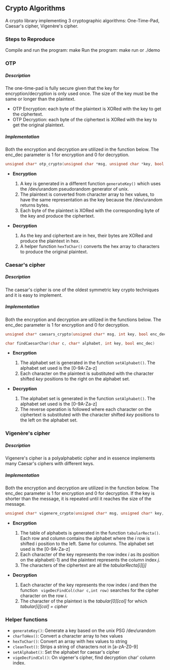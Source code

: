 ## Crypto Algorithms

A crypto library implementing 3 cryptographic algorithms: One-Time-Pad, Caesar's cipher, Vigenère's cipher.

### Steps to Reproduce
Compile and run the program: make
Run the program: make run or ./demo

### OTP

##### Description
The one-time-pad is fully secure given that the key for encryption/decryption is only used once. The size of the key must be the same or longer than the plaintext.

* OTP Encryption: each byte of the plaintext is XORed with the key to get the ciphertext.
* OTP Decryption: each byte of the ciphertext is XORed with the key to get the 
original plaintext.

##### Implementation
Both the encryption and decryption are utilized in the function below. The enc_dec parameter is 1 for encryption and 0 for decryption.

``` c
unsigned char* otp_crypto(unsigned char *msg, unsigned char *key, bool enc_dec)
```
* **Encryption**
    1. A key is generated in a different function ```generateKey()``` which uses the /dev/urandom pseudorandom generator of unix.
    2. The plaintext is converted from character array to hex values, to have the same representation as the key because the /dev/urandom returns bytes.
    3. Each byte of the plaintext is XORed with the corresponding byte of the key and produce the ciphertext.

* **Decryption**
	1. As the key and ciphertext are in hex, their bytes are XORed and produce the plaintext in hex.
	2. A helper function ```hexToChar()``` converts the hex array to characters to produce the original plaintext.



### Caesar's cipher


##### Description
The caesar's cipher is one of the oldest symmetric key crypto techniques and it is easy to implement.


##### Implementation
Both the encryption and decryption are utilized in the functions below. The enc_dec parameter is 1 for encryption and 0 for decryption. 

``` c
unsigned char* caesars_crypto(unsigned char* msg, int key, bool enc_dec)
```
``` c
char findCaesarChar(char c, char* alphabet, int key, bool enc_dec)
```
* **Encryption**
    1. The alphabet set is generated in the function ```setAlphabet()```.
    The alphabet set used is the [0-9A-Za-z]
    2. Each character on the plaintext is substituted with the character shifted *key* positions to the right on the alphabet set.

* **Decryption**
    1. The alphabet set is generated in the function ```setAlphabet()```.
    The alphabet set used is the [0-9A-Za-z]
	2. The reverse operation is followed where each character on the ciphertext is substituted with the character shifted *key* positions to the left on the alphabet set. 


### Vigenère's cipher

##### Description
Vigenere's cipher is a polyalphabetic cipher and in essence implements many Caesar's ciphers with different keys. 


##### Implementation
Both the encryption and decryption are utilized in the function below. The enc_dec parameter is 1 for encryption and 0 for decryption. If the key is shorter than the message, it is repeated until it reaches the size of the message.

``` c
unsigned char* vigenere_crypto(unsigned char* msg, unsigned char* key, bool enc_dec) 
```
* **Encryption**
    1. The table of alphabets is generated in the function  ```tabularRecta()```. Each row and column contains the alphabet where the *i* row is shifted i position to the left. Same for columns.
    The alphabet set used is the [0-9A-Za-z]
    2. Each character of the key represents the row index *i* as its position on the alphabet(-1) and the plaintext represents the column index *j*.
    3. The characters of the ciphertext are all the *tabularRecta[i][j]*

* **Decryption**
    1. Each character of the key represents the row index *i* and then the function ``` vigeDecFindCol(char c,int row)``` searches for the cipher character on the row *i*.
    2. The character of the plaintext is the *tabular[0][col]* for which *tabular[i][col] = cipher*

    
### Helper functions

* ```generateKey()```: Generate a key based on the unix PSG /dev/urandom
* ```charToHex()```: Convert a character array to hex values
* ```hexToChar()```: Convert an array with hex values to string
* ```cleanText()```: Strips a string of characters not in [a-zA-Z0-9]
* ```setAlphabet()```: Set the alphabet for caesar's cipher
* ```vigeDecFindCol()```: On vigener's cipher, find decryption char' column index.

